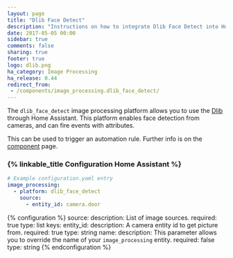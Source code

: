 ```yaml
---
layout: page
title: "Dlib Face Detect"
description: "Instructions on how to integrate Dlib Face Detect into Home Assistant."
date: 2017-05-05 00:00
sidebar: true
comments: false
sharing: true
footer: true
logo: dlib.png
ha_category: Image Processing
ha_release: 0.44
redirect_from:
 - /components/image_processing.dlib_face_detect/
---
```


The `dlib_face_detect` image processing platform allows you to use the [Dlib](http://www.dlib.net/) through Home Assistant. This platform enables face detection from cameras, and can fire events with attributes.

This can be used to trigger an automation rule. Further info is on the [component](/components/image_processing/) page.

### {% linkable_title Configuration Home Assistant %}

```yaml
# Example configuration.yaml entry
image_processing:
  - platform: dlib_face_detect
    source:
      - entity_id: camera.door
```

{% configuration %}
source:
  description: List of image sources.
  required: true
  type: list
  keys:
    entity_id:
      description: A camera entity id to get picture from.
      required: true
      type: string
    name:
      description: This parameter allows you to override the name of your `image_processing` entity.
      required: false
      type: string
{% endconfiguration %}
